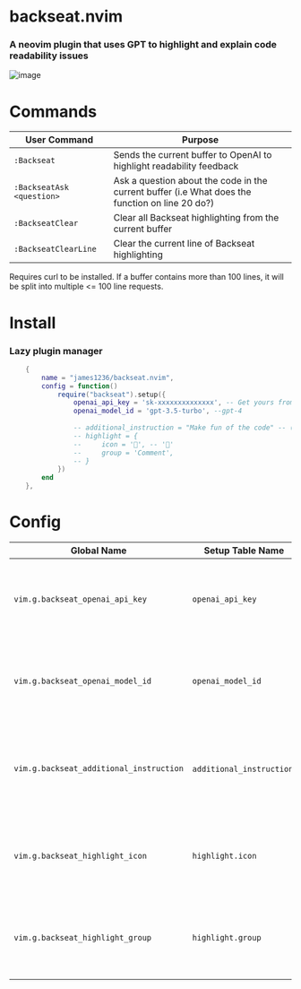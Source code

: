 # backseat.nvim
### A neovim plugin that uses GPT to highlight and explain code readability issues
![image](https://user-images.githubusercontent.com/32351696/229296685-f110d15d-6727-42ba-a485-f66abfe7deb7.png)

# Commands
| User Command | Purpose |
| -- | -- |
| `:Backseat`  | Sends the current buffer to OpenAI to highlight readability feedback |
| `:BackseatAsk <question>` | Ask a question about the code in the current buffer (i.e What does the function on line 20 do?)
| `:BackseatClear` | Clear all Backseat highlighting from the current buffer
| `:BackseatClearLine` | Clear the current line of Backseat highlighting

Requires curl to be installed. If a buffer contains more than 100 lines, it will be split into multiple <= 100 line requests. 
# Install
### Lazy plugin manager
```lua
    {
        name = "james1236/backseat.nvim",
        config = function()
            require("backseat").setup({
                openai_api_key = 'sk-xxxxxxxxxxxxxx', -- Get yours from platform.openai.com/account/api-keys
                openai_model_id = 'gpt-3.5-turbo', --gpt-4
                
                -- additional_instruction = "Make fun of the code" -- (GPT-3 will probably deny this request)
                -- highlight = {
                --     icon = '', -- ''
                --     group = 'Comment',
                -- }
            })
        end
    },
```
# Config 
| Global Name | Setup Table Name | Default | Purpose |
| --- | --- | --- | -- |
`vim.g.backseat_openai_api_key` | `openai_api_key` | `nil` | Your OpenAI API key, needed to access language models
`vim.g.backseat_openai_model_id` | `openai_model_id` | `'gpt-3.5-turbo'` | The model's identifier, such as gpt-3.5-turbo and gpt-4
`vim.g.backseat_additional_instruction` | `additional_instruction`, | `nil` | An additional instruction to give the AI, like "Make your responses more brief"
`vim.g.backseat_highlight_icon` | `highlight.icon` | `''` | The sign column icon to display for each line containing suggestions
`vim.g.backseat_highlight_group` | `highlight.group` | `'String'` | The `:hi` highlight color group for the icon and the suggestion text 
